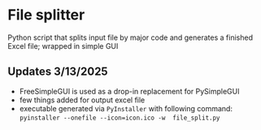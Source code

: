 # File splitter

Python script that splits input file by major code and generates a finished Excel file; wrapped in simple GUI

## Updates 3/13/2025
- FreeSimpleGUI is used as a drop-in replacement for PySimpleGUI
- few things added for output excel file
- executable generated via `PyInstaller` with following command: 
`pyinstaller --onefile --icon=icon.ico -w  file_split.py`
